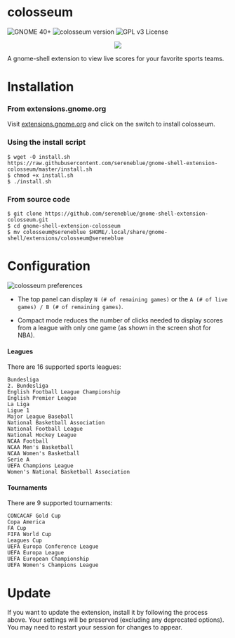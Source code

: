 # colosseum

![GNOME 40+](https://img.shields.io/badge/gnome-40%2B-blueviolet)
![colosseum version](https://img.shields.io/badge/version-23-brightgreen.svg)
![GPL v3 License](https://img.shields.io/badge/license-GPL%20v3-blue.svg)

<p align="center">
	<img src="https://user-images.githubusercontent.com/14242625/126881502-035c4601-686c-4a42-803b-ca817ad56ea4.png">
</p>

A gnome-shell extension to view live scores for your favorite sports teams.

# Installation

### From extensions.gnome.org

Visit [extensions.gnome.org](https://extensions.gnome.org/extension/4207/colosseum/) and click on the switch to install colosseum. 

### Using the install script
```
$ wget -O install.sh https://raw.githubusercontent.com/sereneblue/gnome-shell-extension-colosseum/master/install.sh
$ chmod +x install.sh
$ ./install.sh
```

### From source code
```
$ git clone https://github.com/sereneblue/gnome-shell-extension-colosseum.git
$ cd gnome-shell-extension-colosseum
$ mv colosseum@sereneblue $HOME/.local/share/gnome-shell/extensions/colosseum@sereneblue
```

# Configuration

![colosseum preferences](https://user-images.githubusercontent.com/14242625/126881524-a9443361-12e1-4075-9cbc-8d257930cab6.png)


- The top panel can display `N (# of remaining games)` or the `A (# of live games) / B (# of remaining games)`. 

- Compact mode reduces the number of clicks needed to display scores from a league with only one game (as shown in the screen shot for NBA). 


#### Leagues

There are 16 supported sports leagues:

	Bundesliga
	2. Bundesliga
	English Football League Championship
	English Premier League
	La Liga
	Ligue 1
	Major League Baseball
	National Basketball Association
	National Football League
	National Hockey League
	NCAA Football
	NCAA Men's Basketball
	NCAA Women's Basketball
	Serie A
	UEFA Champions League
	Women's National Basketball Association

#### Tournaments

There are 9 supported tournaments:

	CONCACAF Gold Cup
	Copa America
	FA Cup
	FIFA World Cup
	Leagues Cup
	UEFA Europa Conference League
	UEFA Europa League
	UEFA European Championship
	UEFA Women's Champions League

# Update

If you want to update the extension, install it by following the process above. Your settings will be preserved (excluding any deprecated options). You may need to restart your session for changes to appear.